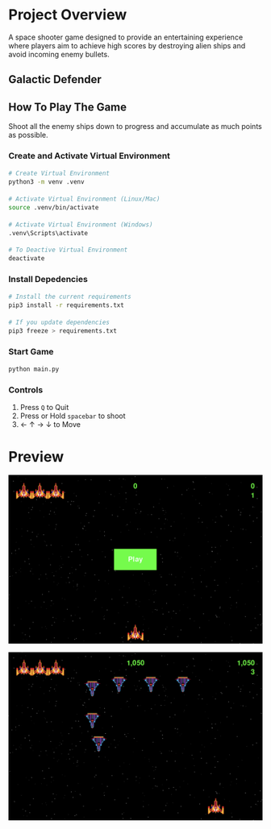 # Project Overview

A space shooter game designed to provide an entertaining experience where players aim to achieve high scores by destroying alien ships and avoid incoming enemy bullets.

## Galactic Defender

## How To Play The Game

Shoot all the enemy ships down to progress and accumulate as much points as possible.

### Create and Activate Virtual Environment

```bash
# Create Virtual Environment
python3 -m venv .venv

# Activate Virtual Environment (Linux/Mac)
source .venv/bin/activate

# Activate Virtual Environment (Windows)
.venv\Scripts\activate

# To Deactive Virtual Environment
deactivate
```

### Install Depedencies

```bash
# Install the current requirements
pip3 install -r requirements.txt

# If you update dependencies
pip3 freeze > requirements.txt
```

### Start Game

```bash
python main.py
```

### Controls

1. Press `Q` to Quit
2. Press or Hold `spacebar` to shoot
3. &larr; &uarr; &rarr; &darr; to Move

# Preview

![Start](markdown_img/galactic_defender_start.png)

![Level 3](markdown_img/galactic_defender_level_3.png)
